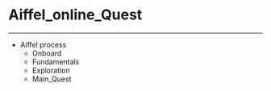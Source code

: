 # Aiffel_online_Quest
---
- Aiffel process
  - Onboard
  - Fundamentals
  - Exploration
  - Main_Quest 
